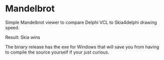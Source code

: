 # Mandelbrot
Simple Mandelbrot viewer to compare Delphi VCL to Skia4delphi drawing speed.

Result: Skia wins

The binary release has the exe for Windows that will save you from having to compile the source yourself if your just curious.

